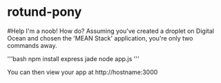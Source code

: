 rotund-pony
===========

#Help I'm a noob! How do?
Assuming you've created a droplet on Digital Ocean and chosen the 
'MEAN Stack' application, you're only two commands away.

'''bash
npm install express jade
node app.js
'''

You can then view your app at http://hostname:3000
